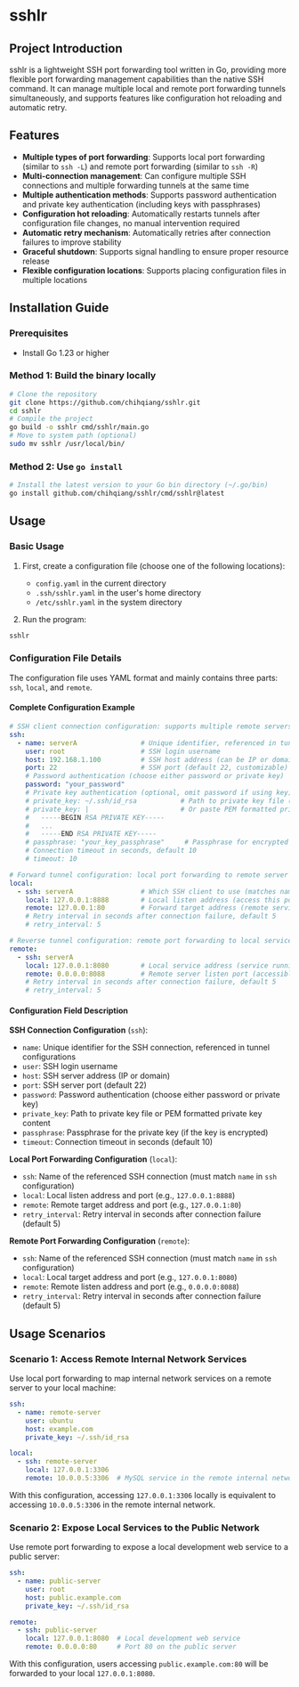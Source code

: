 # sshlr

## Project Introduction

sshlr is a lightweight SSH port forwarding tool written in Go, providing more flexible port forwarding management capabilities than the native SSH command. It can manage multiple local and remote port forwarding tunnels simultaneously, and supports features like configuration hot reloading and automatic retry.

## Features

- **Multiple types of port forwarding**: Supports local port forwarding (similar to `ssh -L`) and remote port forwarding (similar to `ssh -R`)
- **Multi-connection management**: Can configure multiple SSH connections and multiple forwarding tunnels at the same time
- **Multiple authentication methods**: Supports password authentication and private key authentication (including keys with passphrases)
- **Configuration hot reloading**: Automatically restarts tunnels after configuration file changes, no manual intervention required
- **Automatic retry mechanism**: Automatically retries after connection failures to improve stability
- **Graceful shutdown**: Supports signal handling to ensure proper resource release
- **Flexible configuration locations**: Supports placing configuration files in multiple locations

## Installation Guide

### Prerequisites
- Install Go 1.23 or higher

### Method 1: Build the binary locally

```bash
# Clone the repository
git clone https://github.com/chihqiang/sshlr.git
cd sshlr
# Compile the project
go build -o sshlr cmd/sshlr/main.go
# Move to system path (optional)
sudo mv sshlr /usr/local/bin/
```

### Method 2: Use `go install`

```bash
# Install the latest version to your Go bin directory (~/.go/bin)
go install github.com/chihqiang/sshlr/cmd/sshlr@latest
```

## Usage

### Basic Usage

1. First, create a configuration file (choose one of the following locations):
   - `config.yaml` in the current directory
   - `.ssh/sshlr.yaml` in the user's home directory
   - `/etc/sshlr.yaml` in the system directory

2. Run the program:

```bash
sshlr
```

### Configuration File Details

The configuration file uses YAML format and mainly contains three parts: `ssh`, `local`, and `remote`.

#### Complete Configuration Example

```yaml
# SSH client connection configuration: supports multiple remote servers
ssh:
  - name: serverA                # Unique identifier, referenced in tunnel configurations
    user: root                   # SSH login username
    host: 192.168.1.100          # SSH host address (can be IP or domain)
    port: 22                     # SSH port (default 22, customizable)
    # Password authentication (choose either password or private key)
    password: "your_password"
    # Private key authentication (optional, omit password if using key)
    # private_key: ~/.ssh/id_rsa           # Path to private key file (supports ~ for home directory)
    # private_key: |                       # Or paste PEM formatted private key directly
    #   -----BEGIN RSA PRIVATE KEY-----
    #   ...
    #   -----END RSA PRIVATE KEY-----
    # passphrase: "your_key_passphrase"     # Passphrase for encrypted private key (if any)
    # Connection timeout in seconds, default 10
    # timeout: 10

# Forward tunnel configuration: local port forwarding to remote server (equivalent to ssh -L)
local:
  - ssh: serverA                 # Which SSH client to use (matches name above)
    local: 127.0.0.1:8888        # Local listen address (access this port to forward)
    remote: 127.0.0.1:80         # Forward target address (remote service port, e.g., nginx)
    # Retry interval in seconds after connection failure, default 5
    # retry_interval: 5

# Reverse tunnel configuration: remote port forwarding to local service (equivalent to ssh -R)
remote:
  - ssh: serverA
    local: 127.0.0.1:8080        # Local service address (service running on your machine)
    remote: 0.0.0.0:8088         # Remote server listen port (accessible externally)
    # Retry interval in seconds after connection failure, default 5
    # retry_interval: 5
```

#### Configuration Field Description

**SSH Connection Configuration** (`ssh`):
- `name`: Unique identifier for the SSH connection, referenced in tunnel configurations
- `user`: SSH login username
- `host`: SSH server address (IP or domain)
- `port`: SSH server port (default 22)
- `password`: Password authentication (choose either password or private key)
- `private_key`: Path to private key file or PEM formatted private key content
- `passphrase`: Passphrase for the private key (if the key is encrypted)
- `timeout`: Connection timeout in seconds (default 10)

**Local Port Forwarding Configuration** (`local`):
- `ssh`: Name of the referenced SSH connection (must match `name` in `ssh` configuration)
- `local`: Local listen address and port (e.g., `127.0.0.1:8888`)
- `remote`: Remote target address and port (e.g., `127.0.0.1:80`)
- `retry_interval`: Retry interval in seconds after connection failure (default 5)

**Remote Port Forwarding Configuration** (`remote`):
- `ssh`: Name of the referenced SSH connection (must match `name` in `ssh` configuration)
- `local`: Local target address and port (e.g., `127.0.0.1:8080`)
- `remote`: Remote listen address and port (e.g., `0.0.0.0:8088`)
- `retry_interval`: Retry interval in seconds after connection failure (default 5)

## Usage Scenarios

### Scenario 1: Access Remote Internal Network Services

Use local port forwarding to map internal network services on a remote server to your local machine:

```yaml
ssh:
  - name: remote-server
    user: ubuntu
    host: example.com
    private_key: ~/.ssh/id_rsa

local:
  - ssh: remote-server
    local: 127.0.0.1:3306
    remote: 10.0.0.5:3306  # MySQL service in the remote internal network
```

With this configuration, accessing `127.0.0.1:3306` locally is equivalent to accessing `10.0.0.5:3306` in the remote internal network.

### Scenario 2: Expose Local Services to the Public Network

Use remote port forwarding to expose a local development web service to a public server:

```yaml
ssh:
  - name: public-server
    user: root
    host: public.example.com
    private_key: ~/.ssh/id_rsa

remote:
  - ssh: public-server
    local: 127.0.0.1:8080  # Local development web service
    remote: 0.0.0.0:80     # Port 80 on the public server
```

With this configuration, users accessing `public.example.com:80` will be forwarded to your local `127.0.0.1:8080`.
